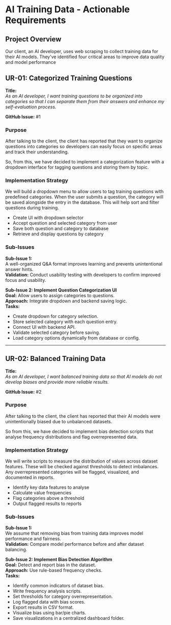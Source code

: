 # **AI Training Data - Actionable Requirements**

## **Project Overview**

Our client, an AI developer, uses web scraping to collect training data for their AI models. They've identified four critical areas to improve data quality and model performance

## **UR-01: Categorized Training Questions**

**Title:**  
_As an AI developer, I want training questions to be organized into categories so that I can separate them from their answers and enhance my self-evaluation process._

**GitHub Issue:** #1

### **Purpose**

After talking to the client, the client has reported that they want to organize questions into categories so developers can easily focus on specific areas and track their understanding.

So, from this, we have decided to implement a categorization feature with a dropdown interface for tagging questions and storing them by topic.

### **Implementation Strategy**

We will build a dropdown menu to allow users to tag training questions with predefined categories. When the user submits a question, the category will be saved alongside the entry in the database. This will help sort and filter questions during training.

- Create UI with dropdown selector  
- Accept question and selected category from user  
- Save both question and category to database  
- Retrieve and display questions by category  

### **Sub-Issues**

**Sub-Issue 1:**  
A well-organized Q&A format improves learning and prevents unintentional answer hints.  
**Validation:** Conduct usability testing with developers to confirm improved focus and usability.

**Sub-Issue 2: Implement Question Categorization UI**  
**Goal:** Allow users to assign categories to questions.  
**Approach:** Integrate dropdown and backend saving logic.  
**Tasks:**
- Create dropdown for category selection.
- Store selected category with each question entry.
- Connect UI with backend API.
- Validate selected category before saving.
- Load category options dynamically from database or config.

---

## **UR-02: Balanced Training Data**

**Title:**  
_As an AI developer, I want balanced training data so that AI models do not develop biases and provide more reliable results._

**GitHub Issue:** #2

### **Purpose**

After talking to the client, the client has reported that their AI models were unintentionally biased due to unbalanced datasets.

So from this, we have decided to implement bias detection scripts that analyse frequency distributions and flag overrepresented data.

### **Implementation Strategy**

We will write scripts to measure the distribution of values across dataset features. These will be checked against thresholds to detect imbalances. Any overrepresented categories will be flagged, visualized, and documented in reports.

- Identify key data features to analyse  
- Calculate value frequencies  
- Flag categories above a threshold  
- Output flagged results to reports 

### **Sub-Issues**

**Sub-Issue 1:**  
We assume that removing bias from training data improves model performance and fairness.  
**Validation:** Compare model performance before and after dataset balancing.

**Sub-Issue 2: Implement Bias Detection Algorithm**  
**Goal:** Detect and report bias in the dataset.  
**Approach:** Use rule-based frequency checks.  
**Tasks:**
- Identify common indicators of dataset bias.
- Write frequency analysis scripts.
- Set thresholds for category overrepresentation.
- Log flagged data with bias scores.
- Export results in CSV format.
- Visualize bias using bar/pie charts.
- Save visualizations in a centralized dashboard folder.


